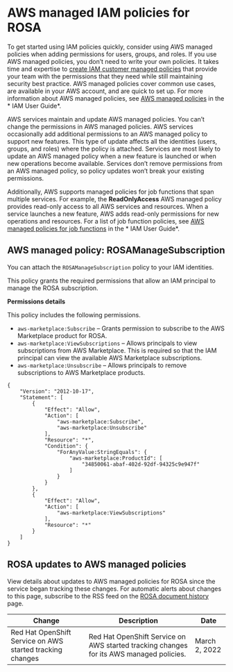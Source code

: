 # AWS managed IAM policies for ROSA<a name="security-iam-awsmanpol"></a>

To get started using IAM policies quickly, consider using AWS managed policies when adding permissions for users, groups, and roles\. If you use AWS managed policies, you don’t need to write your own policies\. It takes time and expertise to [create IAM customer managed policies](https://docs.aws.amazon.com/IAM/latest/UserGuide/access_policies_create-console.html) that provide your team with the permissions that they need while still maintaining security best practice\. AWS managed policies cover common use cases, are available in your AWS account, and are quick to set up\. For more information about AWS managed policies, see [AWS managed policies](https://docs.aws.amazon.com/IAM/latest/UserGuide/access_policies_managed-vs-inline.html#aws-managed-policies) in the * IAM User Guide*\.

 AWS services maintain and update AWS managed policies\. You can’t change the permissions in AWS managed policies\. AWS services occasionally add additional permissions to an AWS managed policy to support new features\. This type of update affects all the identities \(users, groups, and roles\) where the policy is attached\. Services are most likely to update an AWS managed policy when a new feature is launched or when new operations become available\. Services don’t remove permissions from an AWS managed policy, so policy updates won’t break your existing permissions\.

Additionally, AWS supports managed policies for job functions that span multiple services\. For example, the **ReadOnlyAccess** AWS managed policy provides read\-only access to all AWS services and resources\. When a service launches a new feature, AWS adds read\-only permissions for new operations and resources\. For a list of job function policies, see [AWS managed policies for job functions](https://docs.aws.amazon.com/IAM/latest/UserGuide/access_policies_job-functions.html) in the * IAM User Guide*\.

## AWS managed policy: ROSAManageSubscription<a name="security-iam-awsmanpol-rosafullaccess"></a>

You can attach the `ROSAManageSubscription` policy to your IAM identities\.

This policy grants the required permissions that allow an IAM principal to manage the ROSA subscription\.

 **Permissions details** 

This policy includes the following permissions\.
+  `aws-marketplace:Subscribe` – Grants permission to subscribe to the AWS Marketplace product for ROSA\.
+  `aws-marketplace:ViewSubscriptions` – Allows principals to view subscriptions from AWS Marketplace\. This is required so that the IAM principal can view the available AWS Marketplace subscriptions\.
+  `aws-marketplace:Unsubscribe` – Allows principals to remove subscriptions to AWS Marketplace products\.

```
{
    "Version": "2012-10-17",
    "Statement": [
        {
            "Effect": "Allow",
            "Action": [
                "aws-marketplace:Subscribe",
                "aws-marketplace:Unsubscribe"
            ],
            "Resource": "*",
            "Condition": {
                "ForAnyValue:StringEquals": {
                    "aws-marketplace:ProductId": [
                        "34850061-abaf-402d-92df-94325c9e947f"
                    ]
                }
            }
        },
        {
            "Effect": "Allow",
            "Action": [
                "aws-marketplace:ViewSubscriptions"
            ],
            "Resource": "*"
        }
    ]
}
```

## ROSA updates to AWS managed policies<a name="security-iam-awsmanpol-updates"></a>

View details about updates to AWS managed policies for ROSA since the service began tracking these changes\. For automatic alerts about changes to this page, subscribe to the RSS feed on the [ROSA document history](doc-history.md) page\.


| Change | Description | Date | 
| --- | --- | --- | 
|  Red Hat OpenShift Service on AWS started tracking changes  |  Red Hat OpenShift Service on AWS started tracking changes for its AWS managed policies\.  |  March 2, 2022  | 